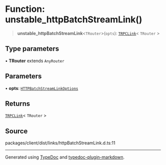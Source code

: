 # Function: unstable\_httpBatchStreamLink()

> **unstable\_httpBatchStreamLink**\<`TRouter`\>(`opts`): [`TRPCLink`](../type-aliases/TRPCLink.md)\< `TRouter` \>

## Type parameters

• **TRouter** extends `AnyRouter`

## Parameters

• **opts**: [`HTTPBatchStreamLinkOptions`](../interfaces/HTTPBatchStreamLinkOptions.md)

## Returns

[`TRPCLink`](../type-aliases/TRPCLink.md)\< `TRouter` \>

## Source

packages/client/dist/links/httpBatchStreamLink.d.ts:11

***

Generated using [TypeDoc](https://typedoc.org) and [typedoc-plugin-markdown](https://typedoc-plugin-markdown.org).
